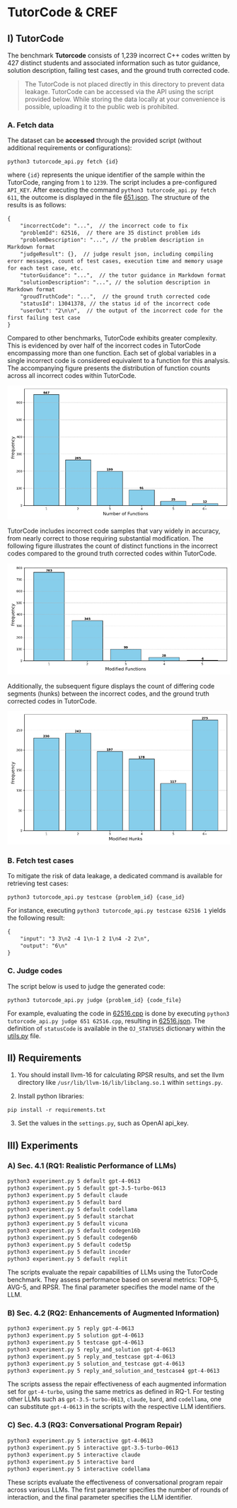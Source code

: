 # TutorCode & CREF

## I) TutorCode
The benchmark **Tutorcode** consists of 1,239 incorrect C++ codes written by 427 distinct students and associated information such as tutor guidance, solution description, failing test cases, and the ground truth corrected code.

> The TutorCode is not placed directly in this directory to prevent data leakage. TutorCode can be accessed via the API using the script provided below. While storing the data locally at your convenience is possible, uploading it to the public web is prohibited.

### A. Fetch data

The dataset can be **accessed** through the provided script (without additional requirements or configurations):
```
python3 tutorcode_api.py fetch {id}
```

where `{id}` represents the unique identifier of the sample within the TutorCode, ranging from `1` to `1239`. The script includes a pre-configured `API_KEY`. After executing the command `python3 tutorcode_api.py fetch 611`, the outcome is displayed in the file [651.json](651.json). The structure of the results is as follows:

```
{
    "incorrectCode": "...",  // the incorrect code to fix
    "problemId": 62516,  // there are 35 distinct problem ids
    "problemDescription": "...", // the problem description in Markdown format
    "judgeResult": {},  // judge result json, including compiling erorr messages, count of test cases, execution time and memory usage for each test case, etc.
    "tutorGuidance": "...",  // the tutor guidance in Markdown format
    "solutionDescription": "...", // the solution description in Markdown format
    "groudTruthCode": "...",  // the ground truth corrected code
    "statusId": 13041378, // the status id of the incorrect code
    "userOut": "2\n\n",  // the output of the incorrect code for the first failing test case
}
```

Compared to other benchmarks, TutorCode exhibits greater complexity. This is evidenced by over half of the incorrect codes in TutorCode encompassing more than one function. Each set of global variables in a single incorrect code is considered equivalent to a function for this analysis. The accompanying figure presents the distribution of function counts across all incorrect codes within TutorCode.

![All Funcs](figures/tutorcode_funcs_all.png)

TutorCode includes incorrect code samples that vary widely in accuracy, from nearly correct to those requiring substantial modification. The following figure illustrates the count of distinct functions in the incorrect codes compared to the ground truth corrected codes within TutorCode.

![Diff Funcs](figures/tutorcode_funcs.png)

Additionally, the subsequent figure displays the count of differing code segments (hunks) between the incorrect codes, and the ground truth corrected codes in TutorCode.

![Diff Hunks](figures/tutorcode_hunks.png)

### B. Fetch test cases
To mitigate the risk of data leakage, a dedicated command is available for retrieving test cases:

```
python3 tutorcode_api.py testcase {problem_id} {case_id}
```

For instance, executing `python3 tutorcode_api.py testcase 62516 1` yields the following result:

```
{
    "input": "3 3\n2 -4 1\n-1 2 1\n4 -2 2\n",
    "output": "6\n"
}
```

### C. Judge codes
The script below is used to judge the generated code:

```
python3 tutorcode_api.py judge {problem_id} {code_file}
```

For example, evaluating the code in [62516.cpp](62516.cpp) is done by executing `python3 tutorcode_api.py judge 651 62516.cpp`, resulting in [62516.json](62516.json). The definition of `statusCode` is available in the `OJ_STATUSES` dictionary within the [utils.py](utils.py) file.

## II) Requirements

1. You should install llvm-16 for calculating RPSR results, and set the llvm directory like `/usr/lib/llvm-16/lib/libclang.so.1` within `settings.py`.

2. Install python libraries:

```
pip install -r requirements.txt
```

3. Set the values in the `settings.py`, such as OpenAI api_key.

## III) Experiments
### A) Sec. 4.1 (RQ1: Realistic Performance of LLMs)

```
python3 experiment.py 5 default gpt-4-0613
python3 experiment.py 5 default gpt-3.5-turbo-0613
python3 experiment.py 5 default claude
python3 experiment.py 5 default bard
python3 experiment.py 5 default codellama
python3 experiment.py 5 default starchat
python3 experiment.py 5 default vicuna
python3 experiment.py 5 default codegen16b
python3 experiment.py 5 default codegen6b
python3 experiment.py 5 default codet5p
python3 experiment.py 5 default incoder
python3 experiment.py 5 default replit
```

The scripts evaluate the repair capabilities of LLMs using the TutorCode benchmark. They assess performance based on several metrics: TOP-5, AVG-5, and RPSR. The final parameter specifies the model name of the LLM.

### B) Sec. 4.2 (RQ2: Enhancements of Augmented Information)

```
python3 experiment.py 5 reply gpt-4-0613
python3 experiment.py 5 solution gpt-4-0613
python3 experiment.py 5 testcase gpt-4-0613
python3 experiment.py 5 reply_and_solution gpt-4-0613
python3 experiment.py 5 reply_and_testcase gpt-4-0613
python3 experiment.py 5 solution_and_testcase gpt-4-0613
python3 experiment.py 5 reply_and_solution_and_testcase4 gpt-4-0613
```

The scripts assess the repair effectiveness of each augmented information set for `gpt-4-turbo`, using the same metrics as defined in RQ-1. For testing other LLMs such as `gpt-3.5-turbo-0613`, `claude`, `bard`, and `codellama`, one can substitute `gpt-4-0613` in the scripts with the respective LLM identifiers.

### C) Sec. 4.3 (RQ3: Conversational Program Repair)

```
python3 experiment.py 5 interactive gpt-4-0613
python3 experiment.py 5 interactive gpt-3.5-turbo-0613
python3 experiment.py 5 interactive claude
python3 experiment.py 5 interactive bard
python3 experiment.py 5 interactive codellama
```

These scripts evaluate the effectiveness of conversational program repair across various LLMs. The first parameter specifies the number of rounds of interaction, and the final parameter specifies the LLM identifier.
